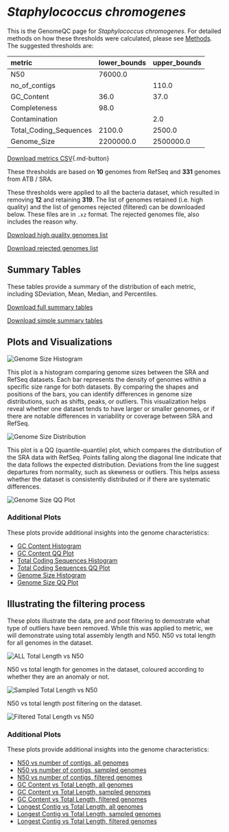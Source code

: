 # *Staphylococcus chromogenes*

This is the GenomeQC page for *Staphylococcus chromogenes*. For detailed methods on how these thresholds were calculated, please see [Methods](../../methods.md).
The suggested thresholds are: 

| metric                 | lower_bounds   | upper_bounds   |
|:-----------------------|:---------------|:---------------|
| N50                    | 76000.0        |                |
| no_of_contigs          |                | 110.0          |
| GC_Content             | 36.0           | 37.0           |
| Completeness           | 98.0           |                |
| Contamination          |                | 2.0            |
| Total_Coding_Sequences | 2100.0         | 2500.0         |
| Genome_Size            | 2200000.0      | 2500000.0      |

[Download metrics CSV](Staphylococcus_chromogenes_metrics.csv){.md-button}


These thresholds are based on **10** genomes from RefSeq and **331** genomes from ATB / SRA.

These thresholds were applied to all the bacteria dataset, which resulted in removing **12** and retaining **319**.
The list of genomes retained (i.e. high quality) and the list of genomes rejected (filtered) can be downloaded below. These files are in `.xz` format. The rejected genomes file, also includes the reason why.

[Download high quality genomes list](Staphylococcus_chromogenes_high_quality_genomes.csv.xz)


[Download rejected genomes list](Staphylococcus_chromogenes_filtered_out_genomes.csv.xz)



## Summary Tables
These tables provide a summary of the distribution of each metric, including SDeviation, Mean, Median, and Percentiles.

[Download full summary tables](summary.csv)

[Download simple summary tables](selected_summary.csv)

## Plots and Visualizations

![Genome Size Histogram](Genome_Size_refseq_histogram_kde.png)

This plot is a histogram comparing genome sizes between the SRA and RefSeq datasets. Each bar represents the density of genomes within a specific size range for both datasets. By comparing the shapes and positions of the bars, you can identify differences in genome size distributions, such as shifts, peaks, or outliers. This visualization helps reveal whether one dataset tends to have larger or smaller genomes, or if there are notable differences in variability or coverage between SRA and RefSeq.

![Genome Size Distribution](Genome_Size_refseq_histogram_kde.png)

This plot is a QQ (quantile-quantile) plot, which compares the distribution of the SRA data with RefSeq. Points falling along the diagonal line indicate that the data follows the expected distribution. Deviations from the line suggest departures from normality, such as skewness or outliers. This helps assess whether the dataset is consistently distributed or if there are systematic differences.

![Genome Size QQ Plot](Genome_Size_refseq_qqplot.png)

### Additional Plots

These plots provide additional insights into the genome characteristics:

- [GC Content Histogram](GC_Content_refseq_histogram_kde.png)
- [GC Content QQ Plot](GC_Content_refseq_qqplot.png)
- [Total Coding Sequences Histogram](Total_Coding_Sequences_refseq_histogram_kde.png)
- [Total Coding Sequences QQ Plot](Total_Coding_Sequences_refseq_qqplot.png)
- [Genome Size Histogram](Genome_Size_refseq_histogram_kde.png)
- [Genome Size QQ Plot](Genome_Size_refseq_qqplot.png)
## Illustrating the filtering process
These plots illustrate the data, pre and post filtering to demostrate what type of outliers have been removed. While this was applied to metric, we will demonstrate using total assembly length and N50.
N50 vs total length for all genomes in the dataset.

![ALL Total Length vs N50](Staphylococcus_chromogenes_all_total_length_N50.png)

N50 vs total length for genomes in the dataset, coloured according to whether they are an anomaly or not.

![Sampled Total Length vs N50](Staphylococcus_chromogenes_sample_total_length_N50.png)

N50 vs total length post filtering on the dataset.

![Filtered Total Length vs N50](Staphylococcus_chromogenes_filt_total_length_N50.png)

### Additional Plots

These plots provide additional insights into the genome characteristics:

- [N50 vs number of contigs, all genomes](Staphylococcus_chromogenes_all_N50_number.png)
- [N50 vs number of contigs, sampled genomes](Staphylococcus_chromogenes_sample_N50_number.png)
- [N50 vs number of contigs, filtered genomes](Staphylococcus_chromogenes_filt_N50_number.png)
- [GC Content vs Total Length, all genomes](Staphylococcus_chromogenes_all_total_length_GC_Content.png)
- [GC Content vs Total Length, sampled genomes](Staphylococcus_chromogenes_sample_total_length_GC_Content.png)
- [GC Content vs Total Length, filtered genomes](Staphylococcus_chromogenes_filt_total_length_GC_Content.png)
- [Longest Contig vs Total Length, all genomes](Staphylococcus_chromogenes_all_total_length_longest.png)
- [Longest Contig vs Total Length, sampled genomes](Staphylococcus_chromogenes_sample_total_length_longest.png)
- [Longest Contig vs Total Length, filtered genomes](Staphylococcus_chromogenes_filt_total_length_longest.png)
